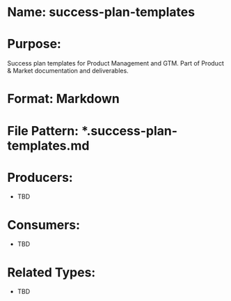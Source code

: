 # Name: success-plan-templates

# Purpose:
Success plan templates for Product Management and GTM. Part of Product & Market documentation and deliverables.

# Format: Markdown

# File Pattern: *.success-plan-templates.md

# Producers:
- TBD

# Consumers:
- TBD

# Related Types:
- TBD

